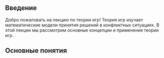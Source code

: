 Введение
--------

Добро пожаловать на лекцию по теории игр! Теория игр изучает математические модели принятия решений в конфликтных ситуациях. В этой лекции мы рассмотрим основные концепции и применения теории игр.

Основные понятия
----------------